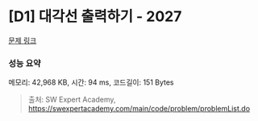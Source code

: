 # [D1] 대각선 출력하기 - 2027 

[문제 링크](https://swexpertacademy.com/main/code/problem/problemDetail.do?contestProbId=AV5QFuZ6As0DFAUq) 

### 성능 요약

메모리: 42,968 KB, 시간: 94 ms, 코드길이: 151 Bytes



> 출처: SW Expert Academy, https://swexpertacademy.com/main/code/problem/problemList.do